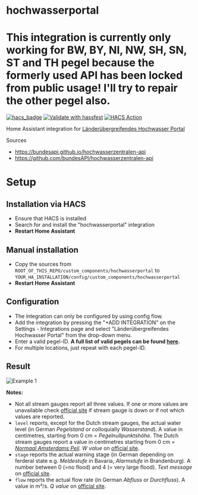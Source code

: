 # hochwasserportal

# This integration is currently only working for BW, BY, NI, NW, SH, SN, ST and TH pegel because the formerly used API has been locked from public usage! I'll try to repair the other pegel also.

[![hacs_badge](https://img.shields.io/badge/HACS-Default-41BDF5.svg)](https://github.com/hacs/integration)
[![Validate with hassfest](https://github.com/stephan192/hochwasserportal/actions/workflows/hassfest.yml/badge.svg)](https://github.com/stephan192/hochwasserportal/actions/workflows/hassfest.yml)
[![HACS Action](https://github.com/stephan192/hochwasserportal/actions/workflows/hacs.yml/badge.svg)](https://github.com/stephan192/hochwasserportal/actions/workflows/hacs.yml)

Home Assistant integration for [Länderübergreifendes Hochwasser Portal](https://www.hochwasserzentralen.de)

Sources
* https://bundesapi.github.io/hochwasserzentralen-api
* https://github.com/bundesAPI/hochwasserzentralen-api

# Setup

## Installation via HACS
* Ensure that HACS is installed
* Search for and install the "hochwasserportal" integration
* **Restart Home Assistant**

## Manual installation
* Copy the sources from `ROOT_OF_THIS_REPO/custom_components/hochwasserportal` to `YOUR_HA_INSTALLATION/config/custom_components/hochwasserportal`
* **Restart Home Assistant**

## Configuration
* The integration can only be configured by using config flow.
* Add the integration by pressing the "+ADD INTEGRATION" on the Settings - Integrations page and select "Länderübergreifendes Hochwasser Portal" from the drop-down menu.
* Enter a valid pegel-ID. **A full list of valid pegels can be found [here](https://github.com/stephan192/hochwasserportal/blob/main/pegel.md).**
* For multiple locations, just repeat with each pegel-ID.

## Result
![Example 1](https://github.com/stephan192/hochwasserportal/blob/main/example.png)

**Notes:**  
* Not all stream gauges report all three values. If one or more values are unavailable check [official site](https://www.hochwasserzentralen.de) if stream gauge is down or if not which values are reported.
* `level` reports, except for the Dutch stream gauges, the actual water level (in German *Pegelstand* or colloquially *Wasserstand*). A value in centimetres, starting from 0 cm = *Pegelnullpunktshöhe*. The Dutch stream gauges report a value in centimetres starting from 0 cm = [*Normaal Amsterdams Peil*](https://de.wikipedia.org/wiki/Amsterdamer_Pegel). *W value* on [official site](https://www.hochwasserzentralen.de).
* `stage` reports the actual warning stage (in German depending on ferderal state e.g. *Meldestufe* in Bavaria, *Alarmstufe* in Brandenburg). A number between 0 (=no flood) and 4 (= very large flood). *Text message* on [official site](https://www.hochwasserzentralen.de).
* `flow` reports the actual flow rate (in German *Abfluss* or *Durchfluss*). A value in m³/s. *Q value* on [official site](https://www.hochwasserzentralen.de).
